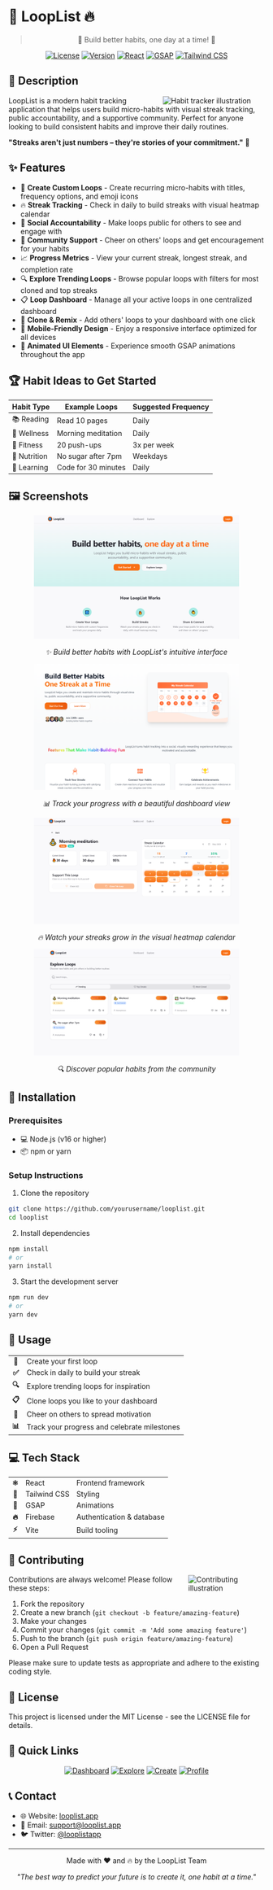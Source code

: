 # 🔄 LoopList 🔥

<div align="center">
  
> 🌟 Build better habits, one day at a time! 🌟

[![License](https://img.shields.io/badge/license-MIT-blue.svg)](LICENSE)
[![Version](https://img.shields.io/badge/version-1.0.0-green.svg)](https://github.com/yourusername/looplist)
[![React](https://img.shields.io/badge/React-18-blue.svg)](https://reactjs.org/)
[![GSAP](https://img.shields.io/badge/GSAP-3.x-orange.svg)](https://greensock.com/gsap/)
[![Tailwind CSS](https://img.shields.io/badge/Tailwind-3.x-38B2AC.svg)](https://tailwindcss.com/)

</div>

## 📝 Description

<img align="right" width="200" src="https://images.unsplash.com/photo-1605369572399-05d8d64a0f6e?ixlib=rb-4.0.3&ixid=M3wxMjA3fDB8MHxwaG90by1wYWdlfHx8fGVufDB8fHx8fA%3D%3D&auto=format&fit=crop&w=400&q=80" alt="Habit tracker illustration" />

LoopList is a modern habit tracking application that helps users build micro-habits with visual streak tracking, public accountability, and a supportive community. Perfect for anyone looking to build consistent habits and improve their daily routines.

**"Streaks aren't just numbers – they're stories of your commitment."** 💯

## ✨ Features

- 🔄 **Create Custom Loops** - Create recurring micro-habits with titles, frequency options, and emoji icons
- 🔥 **Streak Tracking** - Check in daily to build streaks with visual heatmap calendar
- 👥 **Social Accountability** - Make loops public for others to see and engage with
- 👏 **Community Support** - Cheer on others' loops and get encouragement for your habits
- 📈 **Progress Metrics** - View your current streak, longest streak, and completion rate
- 🔍 **Explore Trending Loops** - Browse popular loops with filters for most cloned and top streaks
- 📋 **Loop Dashboard** - Manage all your active loops in one centralized dashboard
- 🔄 **Clone & Remix** - Add others' loops to your dashboard with one click
- 📱 **Mobile-Friendly Design** - Enjoy a responsive interface optimized for all devices
- 🎨 **Animated UI Elements** - Experience smooth GSAP animations throughout the app

## 🏆 Habit Ideas to Get Started

| Habit Type   | Example Loops       | Suggested Frequency |
| ------------ | ------------------- | ------------------- |
| 📚 Reading   | Read 10 pages       | Daily               |
| 🧘 Wellness  | Morning meditation  | Daily               |
| 💪 Fitness   | 20 push-ups         | 3x per week         |
| 🥗 Nutrition | No sugar after 7pm  | Weekdays            |
| 🧠 Learning  | Code for 30 minutes | Daily               |

## 🖼️ Screenshots

<div align="center">
  <img src="public/screenshots/home.png" alt="Homepage" width="80%">
  <p><em>✨ Build better habits with LoopList's intuitive interface</em></p>
  
  <img src="public/screenshots/dashboard.png" alt="Dashboard" width="80%">
  <p><em>📊 Track your progress with a beautiful dashboard view</em></p>
  
  <img src="public/screenshots/streak-calendar.png" alt="Streak Calendar" width="80%">
  <p><em>🔥 Watch your streaks grow in the visual heatmap calendar</em></p>
  
  <img src="public/screenshots/explore.png" alt="Explore Loops" width="80%">
  <p><em>🔍 Discover popular habits from the community</em></p>
</div>

## 🚀 Installation

### Prerequisites

- 💻 Node.js (v16 or higher)
- 📦 npm or yarn

### Setup Instructions

1. Clone the repository

```bash
git clone https://github.com/yourusername/looplist.git
cd looplist
```

2. Install dependencies

```bash
npm install
# or
yarn install
```

3. Start the development server

```bash
npm run dev
# or
yarn dev
```

## 🔧 Usage

<div align="center">
  <table>
    <tr>
      <td align="center"><strong>📝</strong></td>
      <td>Create your first loop</td>
    </tr>
    <tr>
      <td align="center"><strong>✅</strong></td>
      <td>Check in daily to build your streak</td>
    </tr>
    <tr>
      <td align="center"><strong>🔍</strong></td>
      <td>Explore trending loops for inspiration</td>
    </tr>
    <tr>
      <td align="center"><strong>📋</strong></td>
      <td>Clone loops you like to your dashboard</td>
    </tr>
    <tr>
      <td align="center"><strong>👏</strong></td>
      <td>Cheer on others to spread motivation</td>
    </tr>
    <tr>
      <td align="center"><strong>📊</strong></td>
      <td>Track your progress and celebrate milestones</td>
    </tr>
  </table>
</div>

## 💻 Tech Stack

<div align="center">
  <table>
    <tr>
      <td align="center"><strong>⚛️</strong></td>
      <td>React</td>
      <td>Frontend framework</td>
    </tr>
    <tr>
      <td align="center"><strong>🎨</strong></td>
      <td>Tailwind CSS</td>
      <td>Styling</td>
    </tr>
    <tr>
      <td align="center"><strong>🔄</strong></td>
      <td>GSAP</td>
      <td>Animations</td>
    </tr>
    <tr>
      <td align="center"><strong>🔥</strong></td>
      <td>Firebase</td>
      <td>Authentication & database</td>
    </tr>
    <tr>
      <td align="center"><strong>⚡</strong></td>
      <td>Vite</td>
      <td>Build tooling</td>
    </tr>
  </table>
</div>

## 👥 Contributing

<img align="right" width="150" src="https://images.unsplash.com/photo-1528901166007-3784c7dd3653?ixlib=rb-4.0.3&ixid=M3wxMjA3fDB8MHxwaG90by1wYWdlfHx8fGVufDB8fHx8fA%3D%3D&auto=format&fit=crop&w=300&q=80" alt="Contributing illustration" />

Contributions are always welcome! Please follow these steps:

1. Fork the repository
2. Create a new branch (`git checkout -b feature/amazing-feature`)
3. Make your changes
4. Commit your changes (`git commit -m 'Add some amazing feature'`)
5. Push to the branch (`git push origin feature/amazing-feature`)
6. Open a Pull Request

Please make sure to update tests as appropriate and adhere to the existing coding style.

## 📄 License

This project is licensed under the MIT License - see the LICENSE file for details.

## 🔗 Quick Links

<div align="center">

[![Dashboard](https://img.shields.io/badge/🏠-Dashboard-ff6b35)](https://looplist.app/dashboard)
[![Explore](https://img.shields.io/badge/🔍-Explore_Loops-ff6b35)](https://looplist.app/explore)
[![Create](https://img.shields.io/badge/✨-Create_Loop-ff6b35)](https://looplist.app/create)
[![Profile](https://img.shields.io/badge/👤-My_Profile-ff6b35)](https://looplist.app/profile)

</div>

## 📞 Contact

- 🌐 Website: [looplist.app](https://looplist.app)
- 📧 Email: support@looplist.app
- 🐦 Twitter: [@looplistapp](https://twitter.com/looplistapp)

---

<div align="center">

Made with ❤️ and 🔥 by the LoopList Team

<em>"The best way to predict your future is to create it, one habit at a time."</em>

</div>
